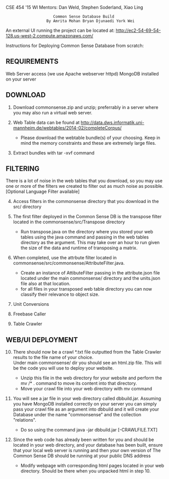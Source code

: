 CSE 454 '15 WI 
Mentors: Dan Weld, Stephen Soderland, Xiao Ling

					     Common Sense Database Build 
					  By Amrita Mohan Bryan Djunaedi York Wei 


An external UI running the project can be located at: http://ec2-54-69-54-128.us-west-2.compute.amazonaws.com/


Instructions for Deploying Common Sense Database from scratch:  

 REQUIREMENTS
---------------
Web Server access (we use Apache webserver httpd)
MongoDB installed on your server

 DOWNLOAD
-----------

1. Download commonsense.zip and unzip; preferrably in a server where you may also run a virtual web server.

2. Web Table data can be found at http://data.dws.informatik.uni-mannheim.de/webtables/2014-02/completeCorpus/
   - Please download the webtable bundle(s) of your choosing. Keep in mind the memory constraints and these are extremely 
     large files. 

3. Extract bundles with tar -xvf command

 FILTERING
------------
There is a lot of noise in the web tables that you download, so you may use one or more of the filters we created
to filter out as much noise as possible.[Optional Language Filter available]


4. Access filters in the commonsense directory that you download in the src/ directory

5. The first filter deployed in the Common Sense DB is the transpose filter located in the commonsense/src/Transpose directory
   - Run transpose.java on the directory where you stored your web tables using the java command and passing in the web tables 
     directory as the argument. This may take over an hour to run given the size of the data and runtime of transposing a matrix. 

6. When completed, use the attrbute filter located in commonsense/src/commonsense/AttributeFilter.java. 
   - Create an instance of AttibuteFilter passing in the attribute.json file located under the main commonsense/ directory and 
     the units.json file also at that location. 
   - for all files in your transposed web table directory you can now classify their relevance to object size. 

7. Unit Conversions

8. Freebase Caller 

9. Table Crawler



 WEB/UI DEPLOYMENT
--------------------
10. There should now be a crawl *.txt file outputted from the Table Crawler results to the file name of your choice.  
    Under main commonsense/ dir you should see an html.zip file. This will be the code you will use to deploy your website. 
    - Unzip this file in the web directory for your website and perform the mv /* . command to move its content into that directory. 
    - Move your crawl file into your web directory with mv command

11. You will see a jar file in your web directory called dbbuild.jar. Assuming you have MongoDB installed correctly on your server
    you can simply pass your crawl file as an argument into dbbuild and it will create your Database under the name "commonsense" and the 
    collection "relations".
    - Do so using the command java -jar dbbuild.jar [-CRAWLFILE.TXT]

12. Since the web code has already been written for you and should be located in your web directory, and your database has been built, 
    ensure that your local web server is running and then your own version of The Common Sense DB should be running at your 
    public DNS address 
    - Modify webpage with corresponding html pages located in your web directory. Should be there when you unpacked html in step 10. 



  
